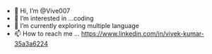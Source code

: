 - 👋 Hi, I’m @Vive007
- 👀 I’m interested in ...coding
- 🌱 I’m currently exploring multiple language 
- 📫 How to reach me ... https://www.linkedin.com/in/vivek-kumar-35a3a6224

<!---
Vive007/Vive007 is a ✨ special ✨ repository because its `README.md` (this file) appears on your GitHub profile.
You can click the Preview link to take a look at your changes.
--->
